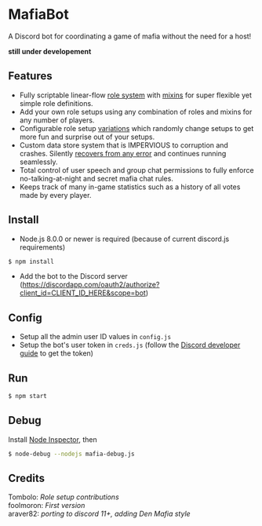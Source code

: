 # MafiaBot

A Discord bot for coordinating a game of mafia without the need for a host!

**still under developement**  

## Features
* Fully scriptable linear-flow [role system](mafia.js#L1401-L1429) with [mixins](roles/mods) for super flexible yet simple role definitions.
* Add your own role setups using any combination of roles and mixins for any number of players.
* Configurable role setup [variations](roles/variations/index.js) which randomly change setups to get more fun and surprise out of your setups.
* Custom data store system that is IMPERVIOUS to corruption and crashes. Silently [recovers from any error](mafiabot_autorun_and_update.bat) and continues running seamlessly.
* Total control of user speech and group chat permissions to fully enforce no-talking-at-night and secret mafia chat rules.
* Keeps track of many in-game statistics such as a history of all votes made by every player.

## Install

* Node.js 8.0.0 or newer is required (because of current discord.js requirements)

```sh
$ npm install
```
* Add the bot to the Discord server (https://discordapp.com/oauth2/authorize?client_id=CLIENT_ID_HERE&scope=bot)

## Config
* Setup all the admin user ID values in `config.js`  
* Setup the bot's user token in `creds.js` (follow the [Discord developer guide](https://discordapp.com/developers/docs/intro) to get the token)

## Run

```sh
$ npm start
```

## Debug

Install [Node Inspector](https://github.com/node-inspector/node-inspector), then

```sh
$ node-debug --nodejs mafia-debug.js
```

## Credits
Tombolo: *Role setup contributions*  
foolmoron: *First version*  
araver82: *porting to discord 11+, adding Den Mafia style*
